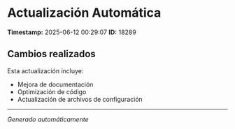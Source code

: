 # Actualización Automática

**Timestamp:** 2025-06-12 00:29:07
**ID:** 18289

## Cambios realizados

Esta actualización incluye:
- Mejora de documentación
- Optimización de código
- Actualización de archivos de configuración

---
*Generado automáticamente*
